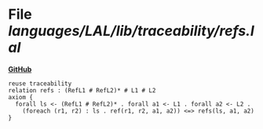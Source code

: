 # File _languages/LAL/lib/traceability/refs.lal_
**[GitHub](https://github.com/softlang/yas/blob/master/languages/LAL/lib/traceability/refs.lal)**
```
reuse traceability
relation refs : (RefL1 # RefL2)* # L1 # L2
axiom {
  forall ls <- (RefL1 # RefL2)* . forall a1 <- L1 . forall a2 <- L2 .
    (foreach (r1, r2) : ls . ref(r1, r2, a1, a2)) <=> refs(ls, a1, a2) }
```
